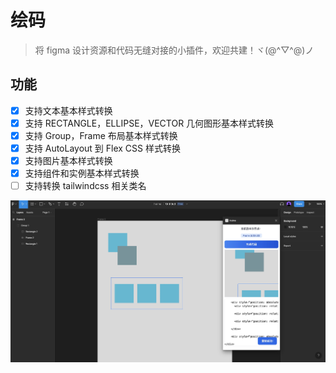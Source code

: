# 绘码 

> 将 figma 设计资源和代码无缝对接的小插件，欢迎共建！ヾ(@^▽^@)ノ


## 功能

- [x] 支持文本基本样式转换
- [x] 支持 RECTANGLE，ELLIPSE，VECTOR 几何图形基本样式转换
- [x] 支持 Group，Frame 布局基本样式转换
- [x] 支持 AutoLayout 到 Flex CSS 样式转换
- [x] 支持图片基本样式转换
- [x] 支持组件和实例基本样式转换
- [ ] 支持转换 tailwindcss 相关类名

![](demo.png)